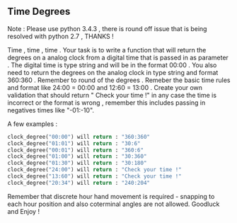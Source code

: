 ## Time Degrees

Note : Please use python 3.4.3 , there is round off issue that is being resolved with python 2.7 , THANKS !

Time , time , time . Your task is to write a function that will return the degrees on a analog clock from a digital time
that is passed in as parameter . The digital time is type string and will be in the format 00:00 . You also need to
return the degrees on the analog clock in type string and format 360:360 . Remember to round of the degrees . Remeber
the basic time rules and format like 24:00 = 00:00 and 12:60 = 13:00 . Create your own validation that should return "
Check your time !" in any case the time is incorrect or the format is wrong , remember this includes passing in
negatives times like "-01:-10".

A few examples :

```python
clock_degree("00:00") will return : "360:360"
clock_degree("01:01") will return : "30:6"
clock_degree("00:01") will return : "360:6"
clock_degree("01:00") will return : "30:360"
clock_degree("01:30") will return : "30:180"
clock_degree("24:00") will return : "Check your time !"
clock_degree("13:60") will return : "Check your time !"
clock_degree("20:34") will return : "240:204"
```

Remember that discrete hour hand movement is required - snapping to each hour position and also coterminal angles are
not allowed. Goodluck and Enjoy !
